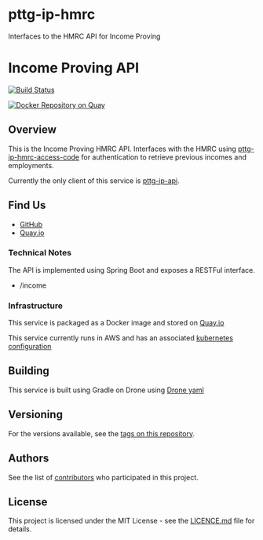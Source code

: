 # pttg-ip-hmrc
Interfaces to the HMRC API for Income Proving 

Income Proving API
=

[![Build Status](https://drone.digital.homeoffice.gov.uk/api/badges/UKHomeOffice/pttg-ip-hmrc/status.svg)](https://drone.digital.homeoffice.gov.uk/UKHomeOffice/pttg-ip-hmrc)

[![Docker Repository on Quay](https://quay.io/repository/ukhomeofficedigital/pttg-ip-hmrc/status "Docker Repository on Quay")](https://quay.io/repository/ukhomeofficedigital/pttg-ip-hmrc)

Overview
-

This is the Income Proving HMRC API. Interfaces with the HMRC using [pttg-ip-hmrc-access-code] for authentication to retrieve previous incomes and employments. 

Currently the only client of this service is [pttg-ip-api].

## Find Us

* [GitHub]
* [Quay.io]

### Technical Notes

The API is implemented using Spring Boot and exposes a RESTFul interface.

* /income

### Infrastructure

This service is packaged as a Docker image and stored on [Quay.io]

This service currently runs in AWS and has an associated [kubernetes configuration]

## Building

This service is built using Gradle on Drone using [Drone yaml]

## Versioning

For the versions available, see the [tags on this repository].

## Authors

See the list of [contributors] who participated in this project.

## License

This project is licensed under the MIT License - see the [LICENCE.md]
file for details.


[contributors]:                     https://github.com/UKHomeOffice/pttg-ip-hmrc/graphs/contributors
[pttg-ip-hmrc-access-code]:         https://github.com/UKHomeOffice/pttg-ip-hmrc-access-code
[pttg-ip-api]:                      https://github.com/UKHomeOffice/pttg-ip-api
[Quay.io]:                          https://quay.io/repository/ukhomeofficedigital/pttg-ip-hmrc
[kubernetes configuration]:         https://github.com/UKHomeOffice/kube-pttg-ip-hmrc
[Drone yaml]:                       .drone.yml
[tags on this repository]:          https://github.com/UKHomeOffice/pttg-ip-hmrc/tags
[LICENCE.md]:                       LICENCE.md
[GitHub]:                           https://github.com/UKHomeOffice/pttg-ip-hmrc
